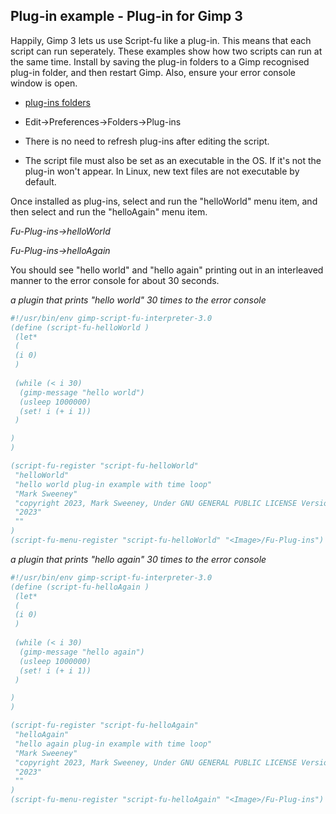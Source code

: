 ## Plug-in example - Plug-in for Gimp 3

Happily, Gimp 3 lets us use Script-fu like a plug-in. This means that each
script can run seperately. These examples show how two scripts can run at the
same time. Install by saving the plug-in folders to a Gimp recognised plug-in 
folder, and then restart Gimp. Also, ensure your error console window is open.
  
* [plug-ins folders](https://github.com/script-fu/script-fu.github.io/blob/main/plug-ins)  
  
* Edit->Preferences->Folders->Plug-ins  
  
* There is no need to refresh plug-ins after editing the script.  
  
* The script file must also be set as an executable in the OS. If it's not the  
  plug-in won't appear. In Linux, new text files are not executable by default.  
  

Once installed as plug-ins, select and run the "helloWorld" menu item, and then
select and run the "helloAgain" menu item.

*Fu-Plug-ins->helloWorld*  

*Fu-Plug-ins->helloAgain*
  
You should see "hello world" and "hello again" printing out in an interleaved
manner to the error console for about 30 seconds.


*a plugin that prints "hello world" 30 times to the error console* 

```scheme
#!/usr/bin/env gimp-script-fu-interpreter-3.0
(define (script-fu-helloWorld ) 
 (let*
 (
 (i 0)
 )
 
 (while (< i 30)
  (gimp-message "hello world")
  (usleep 1000000)
  (set! i (+ i 1))
 )

)
)

(script-fu-register "script-fu-helloWorld"
 "helloWorld" 
 "hello world plug-in example with time loop" 
 "Mark Sweeney"
 "copyright 2023, Mark Sweeney, Under GNU GENERAL PUBLIC LICENSE Version 3"
 "2023"
 ""
)
(script-fu-menu-register "script-fu-helloWorld" "<Image>/Fu-Plug-ins")
```
  

*a plugin that prints "hello again" 30 times to the error console*

```scheme
#!/usr/bin/env gimp-script-fu-interpreter-3.0
(define (script-fu-helloAgain ) 
 (let*
 (
 (i 0)
 )
 
 (while (< i 30)
  (gimp-message "hello again")
  (usleep 1000000)
  (set! i (+ i 1))
 )

)
)

(script-fu-register "script-fu-helloAgain"
 "helloAgain" 
 "hello again plug-in example with time loop" 
 "Mark Sweeney"
 "copyright 2023, Mark Sweeney, Under GNU GENERAL PUBLIC LICENSE Version 3"
 "2023"
 ""
)
(script-fu-menu-register "script-fu-helloAgain" "<Image>/Fu-Plug-ins")
```